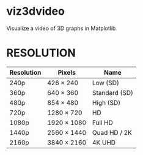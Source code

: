 # viz3dvideo

Visualize a video of 3D graphs in Matplotlib

# RESOLUTION

| Resolution | Pixels       | Name            |
|------------|--------------|-----------------|
| 240p       | 426 × 240    | Low (SD)        |
| 360p       | 640 × 360    | Standard (SD)   |
| 480p       | 854 × 480    | High (SD)       |
| 720p       | 1280 × 720   | HD              |
| 1080p      | 1920 × 1080  | Full HD         |
| 1440p      | 2560 × 1440  | Quad HD / 2K    |
| 2160p      | 3840 × 2160  | 4K UHD          |


